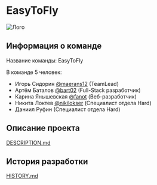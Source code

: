 # EasyToFly
![Лого](https://user-images.githubusercontent.com/19249148/89198142-edf20400-d5d6-11ea-9a83-c4ec9c989313.png)

## Информация о команде
Название команды: EasyToFly

В команде 5 человек: 
- Игорь Сидорин [@maerans12](https://github.com/maerans12) (TeamLead)
- Артём Баталов [@bart02](https://github.com/bart02) (Full-Stack разработчик)
- Карина Янышевская [@fanot](https://github.com/fanot) (Веб-разработчик)
- Никита Локтев [@nikilokser](https://github.com/nikilokser) (Специалист отдела Hard)
- Даниил Руфин (Специалист отдела Hard)

## Описание проекта
[DESCRIPTION.md](DESCRIPTION.md)

## История разработки
[HISTORY.md](HISTORY.md)
